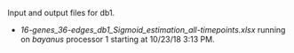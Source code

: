 Input and output files for db1.
* _16-genes_36-edges_db1_Sigmoid_estimation_all-timepoints.xlsx_ running on _bayanus_ processor 1 starting at 10/23/18 3:13 PM.

